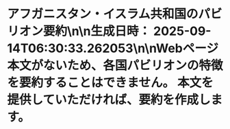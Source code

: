 # アフガニスタン・イスラム共和国のパビリオン要約\n\n**生成日時：** 2025-09-14T06:30:33.262053\n\nWebページ本文がないため、各国パビリオンの特徴を要約することはできません。  本文を提供していただければ、要約を作成します。